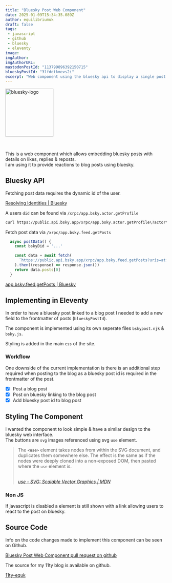 ```yaml
---
title: "Bluesky Post Web Component"
date: 2025-01-09T15:34:35.089Z
author: equilibriumuk
draft: false
tags:
 - javascript
 - github
 - bluesky
 - eleventy
image:
imgAuthor:
imgAuthorURL:
mastodonPostId: "113799896392150715"
blueskyPostId: "3lfddtkmevs2i"
excerpt: "Web component using the bluesky api to display a single post with count of likes, replies, reposts"
---
```


<p class="text-center">
<img class="inline" src="/media/logos/bluesky.svg" alt="bluesky-logo" width="150px">
</p>

<br/>

This is a web component which allows embedding bluesky posts with details on likes, replies & reposts.<br/>
I am using it to provide reactions to blog posts using bluesky.

## Bluesky API

Fetching post data requires the dynamic id of the user.

<i class="fa-solid fa-link"></i> <a href="https://docs.bsky.app/docs/advanced-guides/resolving-identities" target="_blank" rel="noopener noreferrer">Resolving Identities | Bluesky</a>

A users `did` can be found via `/xrpc/app.bsky.actor.getProfile`

```sh
curl https://public.api.bsky.app/xrpc/app.bsky.actor.getProfile\?actor\=insert-bluesky-name | jq
```

Fetch post data via `/xrpc/app.bsky.feed.getPosts`

```js
  async postData() {
    const bskyDid = '...'

    const data = await fetch(
      `https://public.api.bsky.app/xrpc/app.bsky.feed.getPosts?uris=at://${bskyDid}/app.bsky.feed.post/${this.postId}`
    ).then((response) => response.json())
    return data.posts[0]
  }
```

<i class="fa-solid fa-link"></i> <a href="https://docs.bsky.app/docs/api/app-bsky-feed-get-posts" target="_blank" rel="noopener noreferrer">app.bsky.feed.getPosts | Bluesky</a>

## Implementing in Eleventy

In order to have a bluesky post linked to a blog post I needed to add a new field to the frontmatter of posts (`blueskyPostId`).

The component is implemented using its own seperate files `bskypost.njk` & `bsky.js`.

Styling is added in the main `css` of the site.

### Workflow

One downside of the current implementation is there is an additional step required when posting to the blog as a bluesky post id is required in the frontmatter of the post.

- [x] Post a blog post
- [x] Post on bluesky linking to the blog post
- [x] Add bluesky post id to blog post

## Styling The Component

I wanted the component to look simple & have a similar design to the bluesky web interface.<br/>
The buttons are `svg` images referenced using svg `use` element.

<blockquote><p>The <strong><code>&lt;use&gt;</code></strong> element takes nodes from within the SVG document, and duplicates them somewhere else.
The effect is the same as if the nodes were deeply cloned into a non-exposed DOM, then pasted where the <code>use</code> element is.</p>
<br/>
<cite><i class="fa-solid fa-link"></i> <a href="https://developer.mozilla.org/en-US/docs/Web/SVG/Element/use" target="_blank" rel="noopener noreferrer">use - SVG: Scalable Vector Graphics | MDN</a></cite>
</blockquote>

### Non JS

If javascript is disabled a element is still shown with a link allowing users to react to the post on bluesky.

## Source Code

Info on the code changes made to implement this component can be seen on Github.

<i class="fa-solid fa-code-fork git-fork"></i> <a href="https://github.com/equk/11ty-equk/pull/18" target="_blank" rel="noopener noreferrer">Bluesky Post Web Component pull request on github</a>

The source for my 11ty blog is available on github.

<a class="github" href="https://github.com/equk/11ty-equk" aria-label="View on GitHub" target="_blank" rel="noopener noreferrer"><i class="fa-brands fa-github"></i> 11ty-equk</a>
